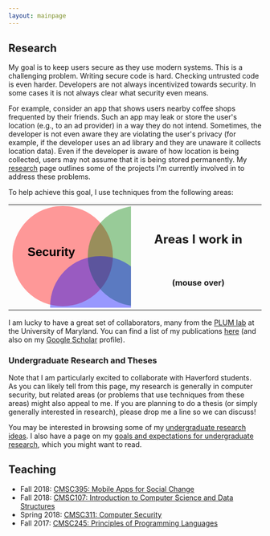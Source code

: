 ```yaml
---
layout: mainpage
---
```


## Research

My goal is to keep users secure as they use modern systems. This is a
challenging problem. Writing secure code is hard. Checking untrusted
code is even harder. Developers are not always incentivized towards
security. In some cases it is not always clear what security even
means.

For example, consider an app that shows users nearby coffee shops
frequented by their friends. Such an app may leak or store the user's
location (e.g., to an ad provider) in a way they do not
intend. Sometimes, the developer is not even aware they are violating
the user's privacy (for example, if the developer uses an ad library
and they are unaware it collects location data). Even if the developer
is aware of how location is being collected, users may not assume that
it is being stored permanently. My [research](/research) page outlines
some of the projects I'm currently involved in to address these
problems.

To help achieve this goal, I use techniques from the following areas:

<table id="mainpgvenn">
  <tr id="areastr">
    <td width="50%">
    <svg width="350" height="300" xmlns="http://www.w3.org/2000/svg">
        <circle fill-opacity=".4" r="100" cx="100" cy="100" fill="red" 
            id="circle1" />
    <text font-weight="bold" xml:space="preserve" 
        text-anchor="start" 
            font-family="Helvetica, Arial, sans-serif"
            font-size="24" 
            y="100" x="30" stroke-opacity="null" stroke-width="0" stroke="#000" fill="#000000">Security</text>
    <circle fill-opacity=".4" r="100" cx="250" cy="100" fill="green" 
            id="circle2" />
    <text font-weight="bold" xml:space="preserve" 
        text-anchor="start" 
            font-family="Helvetica, Arial, sans-serif"
            font-size="24" 
            y="100" x="250" stroke-opacity="null" stroke-width="0" stroke="#000" fill="#000000">PL</text>
    <circle fill-opacity=".4" r="100" cx="175" cy="200" fill="blue" 
            id="circle3" />
    <text font-weight="bold" xml:space="preserve" 
        text-anchor="start" 
            font-family="Helvetica, Arial, sans-serif"
            font-size="24" 
            y="235" x="150" stroke-opacity="null" stroke-width="0" stroke="#000" fill="#000000">HCI</text>
   </svg>
   </td>
   <td id="areadesc">
       <div><h2 style="text-align:center">Areas I work in</h2><br />
           <h4 style="text-align:center">(mouse over)</h4>
      </div>
   </td>
   <td id="secdesc" class="areadescleft" style="display:none">
      <h3>Security</h3>
      <hr />
      <p>Security is a broad area, but unified by a common challenge:
      identifying gaps between abstractions that allow potential
      attackers to exploit systems. I frequently use definitions from
      security such as <a
      href="https://en.wikipedia.org/wiki/Non-interference_(security)">noninterference</a>
      and techniques such as <a
      href="https://en.wikipedia.org/wiki/Process_isolation">process
      isolation</a>. My current work addresses key challenges in <a
      href="https://en.wikipedia.org/wiki/Reverse_engineering">reverse
      engineering</a></p>
   </td>
   <td id="pldesc" class="areadescleft" style="display:none">
      <h3>Programming Languages</h3>
      <hr />
      <p>Reasoning about a program's security requires being able to
      precisely define its
      behavior. <a href="https://en.wikipedia.org/wiki/Programming_language_theory">Programming language theory</a>
      allows us to treat programs as artifacts. I frequently use
      techniques from PL to define and reason about programs. Some of
      these techniques include
      <a href="https://en.wikipedia.org/wiki/Static_program_analysis">static analysis</a>
      <a href="https://en.wikipedia.org/wiki/Abstract_interpretation">abstract interpretation</a>
      and
      <a href="https://en.wikipedia.org/wiki/Symbolic_execution">symbolic execution</a>.</p>
      </td>
   <td id="hcidesc" class="areadescleft" style="display:none">
      <h3>Human-Computer Interaction</h3>
      <hr />
      <p>Theory is useful for formally arguing about what security
      means and how to enforce it. But ultimately we want to protect <i>users</i>. Techniques from
      <a
      href="https://en.wikipedia.org/wiki/Human%E2%80%93computer_interaction">Human-Computer
      Interaction</a> (such as <a
      href="https://en.wikipedia.org/wiki/User_Research">user
      studies</a> and <a
      href="https://en.wikipedia.org/wiki/User_Research">visualization</a>) help us communicate security to users, and
      allow us to evaluate when we've done so correctly.</p>
  </td>
  </tr>

</table>

I am lucky to have a great set of collaborators, many from the
[PLUM lab](https://github.com/plum-umd) at the University of
Maryland. You can find a list of my publications [here](/publications)
(and also on my
[Google Scholar](https://scholar.google.com/citations?user=HpJLJWUAAAAJ&hl=en)
profile).

### Undergraduate Research and Theses

Note that I am particularly excited to collaborate with Haverford
students. As you can likely tell from this page, my research is
generally in computer security, but related areas (or problems that
use techniques from these areas) might also appeal to me. If you are
planning to do a thesis (or simply generally interested in research),
please drop me a line so we can discuss!

You may be interested in browsing some of my
[undergraduate research ideas](/undergrad-research-ideas). I also have
a page on my
[goals and expectations for undergraduate research](/undergrad-research-goals),
which you might want to read.

## Teaching

- Fall 2018: [CMSC395: Mobile Apps for Social Change](http://kmicinski.com/mobile-apps/)
- Fall 2018: [CMSC107: Introduction to Computer Science and Data Structures](http://kmicinski.com/cs107/)
- Spring 2018: [CMSC311: Computer Security](http://www.kmicinski.com/cybersecurity-course)
- Fall 2017: [CMSC245: Principles of Programming Languages](http://www.kmicinski.com/cmsc245)
